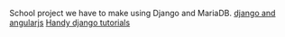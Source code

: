 School project we have to make using Django and MariaDB.
<a href="https://thinkster.io/django-angularjs-tutorial">django and angularjs</a>
<a href="https://www.youtube.com/playlist?list=PLxxA5z-8B2xk4szCgFmgonNcCboyNneMD">Handy django tutorials</a>
